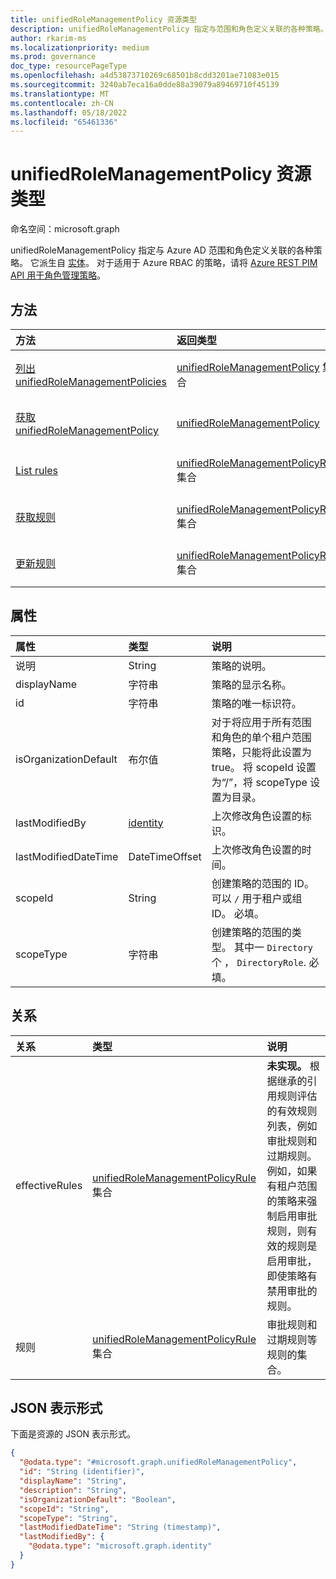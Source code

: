 ```yaml
---
title: unifiedRoleManagementPolicy 资源类型
description: unifiedRoleManagementPolicy 指定与范围和角色定义关联的各种策略。 它派生自 microsoft.graph.policyBase。
author: rkarim-ms
ms.localizationpriority: medium
ms.prod: governance
doc_type: resourcePageType
ms.openlocfilehash: a4d53873710269c68501b8cdd3201ae71083e015
ms.sourcegitcommit: 3240ab7eca16a0dde88a39079a89469710f45139
ms.translationtype: MT
ms.contentlocale: zh-CN
ms.lasthandoff: 05/18/2022
ms.locfileid: "65461336"
---
```

# <a name="unifiedrolemanagementpolicy-resource-type"></a>unifiedRoleManagementPolicy 资源类型

命名空间：microsoft.graph

unifiedRoleManagementPolicy 指定与 Azure AD 范围和角色定义关联的各种策略。 它派生自 [实体](entity.md)。 对于适用于 Azure RBAC 的策略，请将 [Azure REST PIM API 用于角色管理策略](/rest/api/authorization/role-management-policies)。

## <a name="methods"></a>方法
|方法|返回类型|说明|
|:---|:---|:---|
|[列出 unifiedRoleManagementPolicies](../api/policyroot-list-rolemanagementpolicies.md)|[unifiedRoleManagementPolicy](../resources/unifiedrolemanagementpolicy.md) 集合|获取 [unifiedRoleManagementPolicy](../resources/unifiedrolemanagementpolicy.md) 对象及其属性的列表。|
|[获取 unifiedRoleManagementPolicy](../api/unifiedrolemanagementpolicy-get.md)|[unifiedRoleManagementPolicy](../resources/unifiedrolemanagementpolicy.md)|读取给定范围的 [unifiedRoleManagementPolicy](../resources/unifiedrolemanagementpolicy.md) 对象的属性和关系。|
|[List rules](../api/unifiedrolemanagementpolicy-list-rules.md)|[unifiedRoleManagementPolicyRule](../resources/unifiedrolemanagementpolicyrule.md) 集合|从规则导航属性获取 unifiedRoleManagementPolicyRule 资源。|
|[获取规则](../api/unifiedrolemanagementpolicyrule-get.md)|[unifiedRoleManagementPolicyRule](../resources/unifiedrolemanagementpolicyrule.md) 集合|获取 unifiedRoleManagementPolicyRule 对象的规则。|
|[更新规则](../api/unifiedrolemanagementpolicyrule-update.md)|[unifiedRoleManagementPolicyRule](../resources/unifiedrolemanagementpolicyrule.md) 集合|更新 unifiedRoleManagementPolicyRule 对象的规则。|
<!--unsurface effectiveRules because it hasn't been implemented
|[List effectiveRules](../api/unifiedrolemanagementpolicy-list-effectiverules.md)|[unifiedRoleManagementPolicyRule](../resources/unifiedrolemanagementpolicyrule.md) collection|Get the unifiedRoleManagementPolicyRule resources from the effectiveRules navigation property.|
-->

## <a name="properties"></a>属性
|属性|类型|说明|
|:---|:---|:---|
|说明|String|策略的说明。|
|displayName|字符串|策略的显示名称。|
|id|字符串|策略的唯一标识符。|
|isOrganizationDefault|布尔值|对于将应用于所有范围和角色的单个租户范围策略，只能将此设置为 true。 将 scopeId 设置为“/”，将 scopeType 设置为目录。|
|lastModifiedBy|[identity](../resources/identity.md)|上次修改角色设置的标识。|
|lastModifiedDateTime|DateTimeOffset|上次修改角色设置的时间。|
|scopeId|String|创建策略的范围的 ID。 可以 `/` 用于租户或组 ID。 必填。|
|scopeType|字符串|创建策略的范围的类型。 其中一 `Directory`个 ， `DirectoryRole`. 必填。|

## <a name="relationships"></a>关系
|关系|类型|说明|
|:---|:---|:---|
|effectiveRules|[unifiedRoleManagementPolicyRule](../resources/unifiedrolemanagementpolicyrule.md) 集合|**未实现。** 根据继承的引用规则评估的有效规则列表，例如审批规则和过期规则。 例如，如果有租户范围的策略来强制启用审批规则，则有效的规则是启用审批，即使策略有禁用审批的规则。|
|规则|[unifiedRoleManagementPolicyRule](../resources/unifiedrolemanagementpolicyrule.md) 集合|审批规则和过期规则等规则的集合。|

## <a name="json-representation"></a>JSON 表示形式
下面是资源的 JSON 表示形式。
<!-- {
  "blockType": "resource",
  "keyProperty": "id",
  "@odata.type": "microsoft.graph.unifiedRoleManagementPolicy",
  "openType": false
}
-->
``` json
{
  "@odata.type": "#microsoft.graph.unifiedRoleManagementPolicy",
  "id": "String (identifier)",
  "displayName": "String",
  "description": "String",
  "isOrganizationDefault": "Boolean",
  "scopeId": "String",
  "scopeType": "String",
  "lastModifiedDateTime": "String (timestamp)",
  "lastModifiedBy": {
    "@odata.type": "microsoft.graph.identity"
  }
}
```


